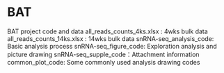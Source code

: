 # BAT
BAT project code and data
all_reads_counts_4ks.xlsx : 4wks bulk data
all_reads_counts_14ks.xlsx : 14wks bulk data
snRNA-seq_analysis_code: Basic analysis process
snRNA-seq_figure_code: Exploration analysis and picture drawing
snRNA-seq_supple_code：Attachment information
common_plot_code: Some commonly used analysis drawing codes
